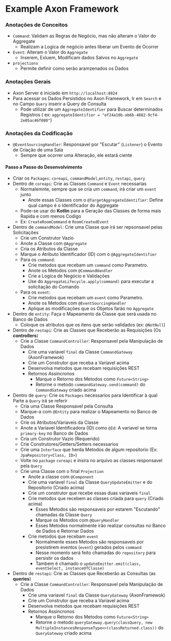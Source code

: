 # Example Axon Framework

### Anotações de Conceitos

- `Command`: Validam as Regras de Negócio, mas não alteram o Valor do Aggregate
    - Realizam a Logica de negócio antes liberar um Evento de Ocorrer
- `Event`: Alteram o Valor do `Aggregate`
    - Inserem, Exluem, Modificam dados Salvos no `Aggregate`
- `projections`
    - Permite definir como serão aramzenados os Dados

### Anotações Gerais

- Axon Server é iniciado em `http://localhost:8024`
- Para acessar os Dados Persistidos no Axon Framework, Ir em `Search` e no Campo `Query` inserir a Query de Consulta
    - Pode utilizar de um `AggregateIdentifier` para Buscar determinados Registros (
      ex: `aggregateIdentifier = "ef24a10b-ab6b-4882-9cf4-2e05ac46f080"`)

### Anotações da Codificação

- `@EventSourcingHandler`: Responsavel por "Escutar" (`Listener`) o Evento de Criação de uma Sala
    - Sempre que ocorrer uma Alteração, ele estará ciente

#### Passo a Passo do Desenvolvimento

- Criar os `Packages`: `coreapi`, `commandModel`,`entity`, `restapi`, `query`
- Dentro de `coreapi`: Crie as Classes `Command` e `Event` necessarias
    - Normalemnte, sempre que se cria um `command`, irá criar um `event` junto
        - Anote essas Classes com o `@TargetAggregateIdentifier`: Define qual campo é o Identificador do Aggregate
    - Pode-se usar do **Kotlin** para a Geração das Classes de forma mais Rapida e com menos Codigo
    - Ex: `CreateRoomCommand` e `RoomCreatedEvent`
- Dentro de `commandModel`: Crie uma Classe que irá ser repsonsavel pelas Solicitações
    - Crie um Construtor Vazio
    - Anote a Classe com `@Aggregate`
    - Cria os Atributos da Classe
    - Marque o Atributo Identificador (ID) com o `@AggregateIdentifier`
    - Para os `command`:
        - Crie metodos que recebam um `command` como Parametro.
        - Anote os Metodos com `@CommandHandler`
        - Crie a Logica de Negócio e Validações
        - Use do `AggregateLifecycle.apply(command)` para executar a solicitação do Comando
    - Para os `event`:
        - Crie metodos que recebam um `event` como Parametro.
        - Anote os Metodos com `@EventSourcingHandler`
        - Aplique as modificações que os Objetos farão no `Aggregate`
- Dentro de `entity`: Faça o Mapeamento da Classe que será usada no Banco de Dados
    - Coloque os atributos que os itens que serão validados (ex: `@NotNull`)
- Dentro de `restapi`: Crie as Classes que Receberão as Requisições (Os **controllers**)
    - Crie a Classe `CommandController`: Responsavel pela Manipulação de Dados
        - Crie uma variavel `final` da Classe `CommandGateway` (AxonFramewok)
        - Crie um Construtor que receba a Variavel acima
        - Desenvolva metodos que recebam requisições REST
        - Retornos Assincronos
            - Marque o Retorno dos Metodos como `Future<String>`
            - Retorne o metodo `commandGateway.send(command)` do `CommandGateway` criado acima
- Dentro de `query`: Crie os `Packages` necessarios para Identificar à qual Parte a `Query` irá se referir
    - Cria uma Classe Responsavel pela Consulta
    - Marque-a com `@Entity` para realizar o Mapeamento no Banco de Dados
    - Crie os Atributos/Variaveis da Classe
    - Anote a Variavel Identificadora (ID) como `@Id`: A variavel se torna `primary-key` no Banco de Dados
    - Cria um Construtor Vazio (Requerido)
    - Crie Construtores/Getters/Setters necessarios
    - Crie uma `Interface` que herda Metodos de algum repositorio (Ex: `JpaRepository<Class, ID>`)
    - Volte no `package` `coreapi` e insira no arquivo as classes responsavel pela `Query`
    - Crie uma Classe com o final `Projection`
        - Anote a classe com `@Component`
        - Crie uma variavel `final` da Classe `QueryUpdateEmitter` e do Repositorio (Criado acima)
        - Crie um construtor que recebe essas duas variaveis `final`
        - Crie metodos que recebem as classes criada para `query` (Criado acima)
            - Esses Metodos são responsaveis por estarem "Escutando" chamadas da Classe `Query`
            - Marque os Metodos com `@QueryHandler`
            - Esses Metodos normalmente irão realizar consultas no Banco de Dados e Retornar Dados
        - Crie metodos que recebam `event`
            - Normalmente esses Metodos são responsaveis por presistirem eventos (`event`) gerados pelos `command`
            - Nesse momento será feito chamadas do `repository` para persistir os dados
            - Tambem é chamado o `updateEmitter.emit(class, eventSelect, instanceOfClasse)`
- Dentro de `restapi`: Crie as Classes que Receberão as Consultas (as **queries**)
    - Crie a Classe `CommandController`: Responsavel pela Manipulação de Dados
        - Crie uma variavel `final` da Classe `QueryGateway` (AxonFramewok)
        - Crie um Construtor que receba a Variavel acima
        - Desenvolva metodos que recebam requisições REST
        - Retornos Assincronos
            - Marque o Retorno dos Metodos como `Future<String>`
            - Retorne o
              metodo `queryGateway.query(classQuery, new MultipleInstancesResponseType<>(classReturned.class))`
              do `QueryGateway` criado acima